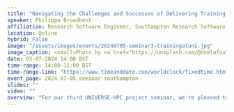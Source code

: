 ```yaml
---
title: "Navigating the Challenges and Successes of Delivering Training at a University"
speaker: Philippa Broadbent
affiliation: Research Software Engineer, Southampton Research Software Group, University of Southampton
location: Online
hybrid: False
image: "/assets/images/events/20240705-seminar3-trainingatuni.jpg"
image_caption: <small>Photo by <a href="https://unsplash.com/@domlafou">Dom Fou</a> on <a href="https://unsplash.com/photos/people-sitting-on-chair-in-front-of-computer-YRMWVcdyhmI">Unsplash</a></small>
date: 05-07-2024 14:00 BST
time-range: 14:00-15:00 BST
time-range-link: "https://www.timeanddate.com/worldclock/fixedtime.html?msg=Navigating+the+Challenges+and+Successes+of+Delivering+Training+at+a+University&iso=20240705T14&p1=136&ah=1"
event_page: 2024-07-05_seminar-southampton
slides: ""
video: ""
overview: "For our third UNIVERSE-HPC project seminar, we're pleased to welcome Philippa Broadbent, Research Software Engineer at the Southampton Research Software Group, who will talk to us about the opportunities and challenges in providing training on computational research skills at a university setting. Philippa will walk us through the timeline of training provision at the Southampton Research Software Group, highlighting the challenges faced at various steps and the solutions implemented to address them. The talk will be followed by a discussion with the audience.<br/><a href=\"https://www.universe-hpc.ac.uk/events/code-of-conduct\" target=\"_blank\">Event code of conduct</a>"
---
```

